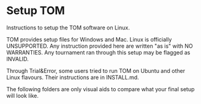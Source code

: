 # Setup TOM

Instructions to setup the TOM software on Linux.

TOM provides setup files for Windows and Mac. Linux is officially UNSUPPORTED. Any instruction provided here are written "as is" with NO WARRANTIES. Any tournament ran through this setup may be flagged as INVALID.

Through Trial&Error, some users tried to run TOM on Ubuntu and other Linux flavours. Their instructions are in INSTALL.md.

The following folders are only visual aids to compare what your final setup will look like.
